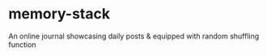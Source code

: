 # memory-stack
An online journal showcasing daily posts &amp; equipped with random shuffling function